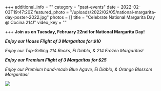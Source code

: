 +++
additional_info = ""
category = "past-events"
date = 2022-02-03T19:47:20Z
featured_photo = "/uploads/2022/02/05/national-margarita-day-poster-2022.jpg"
photos = []
title = "Celebrate National Margarita Day @ Cocina 214!"
video_key = ""

+++
**Join us on Tuesday, February 22nd for National Margarita Day!**

**_Enjoy our House Flight of 3 Margaritas for $10_**

_Enjoy our Top-Selling 214 Rocks, El Diablo, & 214 Frozen Margaritas!_

**_Enjoy our Premium Flight of 3 Margaritas for $25_**

_Enjoy our Premium hand-made Blue Agave, El Diablo, & Orange Blossom Margaritas!_

![](/uploads/2022/02/05/national-margarita-day-poster-2022.jpg)